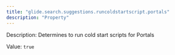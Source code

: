 ```yaml
---
title: "glide.search.suggestions.runcoldstartscript.portals"
description: "Property"
---
```


Description: Determines to run cold start scripts for Portals

Value: `true`